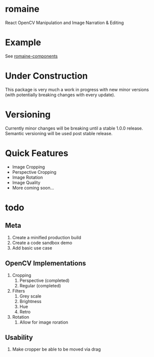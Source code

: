 # romaine

React OpenCV Manipulation and Image Narration & Editing

# Example

See <a href="https://www.npmjs.com/package/romaine-components">romaine-components</a>

# Under Construction

This package is very much a work in progress with new minor versions (with potentially breaking changes with every update).

# Versioning

Currently minor changes will be breaking until a stable 1.0.0 release. Semantic versioning will be used post stable release.

# Quick Features

- Image Cropping
- Perspective Cropping
- Image Rotation
- Image Quality
- More coming soon...

# todo

## Meta

1. Create a minified production build
2. Create a code sandbox demo
3. Add basic use case

## OpenCV Implementations

1. Cropping
   1. Perspective (completed)
   2. Regular (completed)
2. Filters
   1. Grey scale
   2. Brightness
   3. Hue
   4. Retro
3. Rotation
   1. Allow for image roration

## Usability

1. Make cropper be able to be moved via drag
